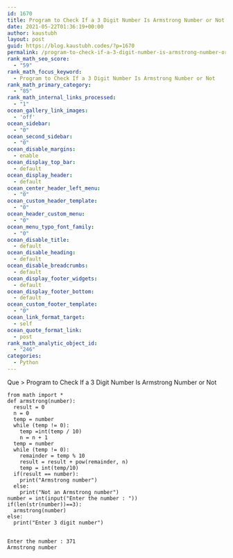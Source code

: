 ```yaml
---
id: 1670
title: Program to Check If a 3 Digit Number Is Armstrong Number or Not
date: 2021-05-22T01:36:19+00:00
author: kaustubh
layout: post
guid: https://blog.kaustubh.codes/?p=1670
permalink: /program-to-check-if-a-3-digit-number-is-armstrong-number-or-not/
rank_math_seo_score:
  - "59"
rank_math_focus_keyword:
  - Program to Check If a 3 Digit Number Is Armstrong Number or Not
rank_math_primary_category:
  - "85"
rank_math_internal_links_processed:
  - "1"
ocean_gallery_link_images:
  - 'off'
ocean_sidebar:
  - "0"
ocean_second_sidebar:
  - "0"
ocean_disable_margins:
  - enable
ocean_display_top_bar:
  - default
ocean_display_header:
  - default
ocean_center_header_left_menu:
  - "0"
ocean_custom_header_template:
  - "0"
ocean_header_custom_menu:
  - "0"
ocean_menu_typo_font_family:
  - "0"
ocean_disable_title:
  - default
ocean_disable_heading:
  - default
ocean_disable_breadcrumbs:
  - default
ocean_display_footer_widgets:
  - default
ocean_display_footer_bottom:
  - default
ocean_custom_footer_template:
  - "0"
ocean_link_format_target:
  - self
ocean_quote_format_link:
  - post
rank_math_analytic_object_id:
  - "246"
categories:
  - Python
---
```

Que > Program to Check If a 3 Digit Number Is Armstrong Number or Not

<pre class="wp-block-code"><code>from math import *
def armstrong(number):
  result = 0
  n = 0
  temp = number
  while (temp != 0):
    temp =int(temp / 10)
    n = n + 1
  temp = number
  while (temp != 0):
    remainder = temp % 10
    result = result + pow(remainder, n)
    temp = int(temp/10)
  if(result == number):
    print("Armstrong number")
  else:
    print("Not an Armstrong number")
number = int(input("Enter the number : "))
if(len(str(number))==3):
  armstrong(number)
else:
  print("Enter 3 digit number")</code></pre>

## 

<pre class="wp-block-code"><code>Enter the number : 371
Armstrong number</code></pre>